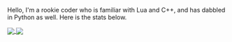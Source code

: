 Hello, I'm a rookie coder who is familiar with Lua and C++, and has dabbled in Python as well. Here is the stats below.

<a href="https://github.com/jazzysoggy/github-readme-stats">
  <img align="center" src="https://jazzysoggy-readme-stats-fq4f.vercel.app/api/?username=jazzysoggy&show_icons=true&theme=transparent" />
</a>

<a href="https://github.com/jazzysoggy/github-readme-stats">
  <img align="center" src="https://jazzysoggy-readme-stats-fq4f.vercel.app/api/top-langs/?username=jazzysoggy&layout=compact" />
</a>
